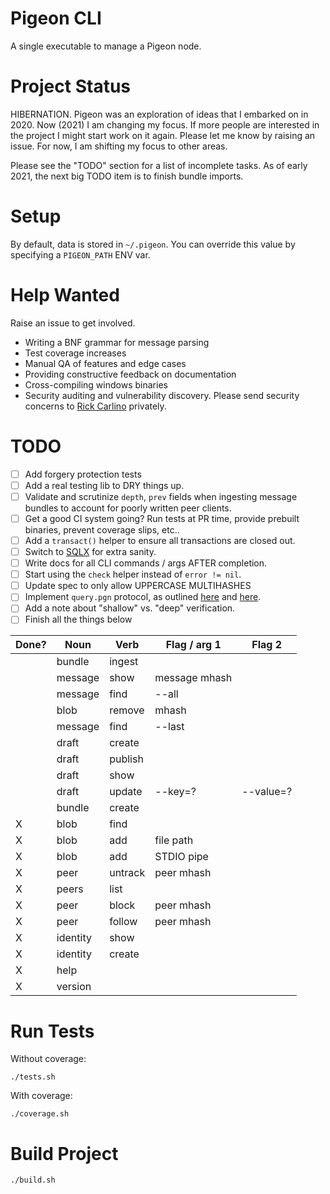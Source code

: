 # Pigeon CLI

A single executable to manage a Pigeon node.

# Project Status

HIBERNATION. Pigeon was an exploration of ideas that I embarked on in 2020. Now (2021) I am changing my focus. If more people are interested in the project I might start work on it again. Please let me know by raising an issue. For now, I am shifting my focus to other areas.

Please see the "TODO" section for a list of incomplete tasks. As of early 2021, the next big TODO item is to finish bundle imports.

# Setup

By default, data is stored in `~/.pigeon`.
You can override this value by specifying a `PIGEON_PATH` ENV var.

# Help Wanted

Raise an issue to get involved.

 * Writing a BNF grammar for message parsing
 * Test coverage increases
 * Manual QA of features and edge cases
 * Providing constructive feedback on documentation
 * Cross-compiling windows binaries
 * Security auditing and vulnerability discovery. Please send security concerns to [Rick Carlino](https://github.com/RickCarlino) privately.

# TODO

 - [ ] Add forgery protection tests
 - [ ] Add a real testing lib to DRY things up.
 - [ ] Validate and scrutinize `depth`, `prev` fields when ingesting message bundles to account for poorly written peer clients.
 - [ ] Get a good CI system going? Run tests at PR time, provide prebuilt binaries, prevent coverage slips, etc..
 - [ ] Add a `transact()` helper to ensure all transactions are closed out.
 - [ ] Switch to [SQLX](https://github.com/jmoiron/sqlx) for extra sanity.
 - [ ] Write docs for all CLI commands / args AFTER completion.
 - [ ] Start using the `check` helper instead of `error != nil`.
 - [ ] Update spec to only allow UPPERCASE MULTIHASHES
 - [ ] Implement `query.pgn` protocol, as outlined [here](%CSBzyskUxqbFSgOBh8OkVLn18NqX3zu3CF58mm2JHok=.sha256) and [here](%KWETmo1cmlfYK4N6FVL9BHYfFcKMy49E94XGuZSPGCw=.sha256).
 - [ ] Add a note about "shallow" vs. "deep" verification.
 - [ ] Finish all the things below

 |Done?|Noun        |Verb       | Flag / arg 1  | Flag 2    |
 |-----|------------|-----------|---------------|-----------|
 |     |bundle      |ingest     |               |           |
 |     |message     |show       | message mhash |           |
 |     |message     |find       | --all         |           |
 |     |blob        |remove     | mhash         |           |
 |     |message     |find       | --last        |           |
 |     |draft       |create     |               |           |
 |     |draft       |publish    |               |           |
 |     |draft       |show       |               |           |
 |     |draft       |update     | --key=?       | --value=? |
 |     |bundle      |create     |               |           |
 |  X  |blob        |find       |               |           |
 |  X  |blob        |add        | file path     |           |
 |  X  |blob        |add        | STDIO pipe    |           |
 |  X  |peer        |untrack    | peer mhash    |           |
 |  X  |peers       |list       |               |           |
 |  X  |peer        |block      | peer mhash    |           |
 |  X  |peer        |follow     | peer mhash    |           |
 |  X  |identity    |show       |               |           |
 |  X  |identity    |create     |               |           |
 |  X  |help        |           |               |           |
 |  X  |version     |           |               |           |

# Run Tests

Without coverage:

```
./tests.sh
```

With coverage:

```
./coverage.sh
```

# Build Project

```
./build.sh
```
